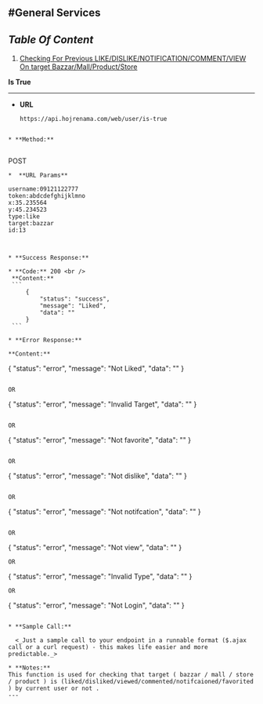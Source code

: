 #General Services
----

***Table Of Content***
----

1. [Checking For Previous LIKE/DISLIKE/NOTIFICATION/COMMENT/VIEW On target Bazzar/Mall/Product/Store](https://github.com/mosi1994/hojreapi-doc/blob/master/GENERAL.md#is-true)


**Is True**

----

* **URL**
    ```
    https://api.hojrenama.com/web/user/is-true

```

* **Method:**
  
  ```
  POST
  ```
*  **URL Params**

   ```
    username:09121122777
    token:abdcdefghijklmno
    x:35.235564
    y:45.234523
    type:like
    target:bazzar
    id:13

   ```
   
 
* **Success Response:**
  
  * **Code:** 200 <br />
    **Content:** 
    ```
        {
            "status": "success",
            "message": "Liked",
            "data": ""
        }
    ```
 
* **Error Response:**

**Content:**
```
{
    "status": "error",
    "message": "Not Liked",
    "data": ""
}
```

OR

```
{
    "status": "error",
    "message": "Invalid Target",
    "data": ""
}
```

OR

```
{
    "status": "error",
    "message": "Not favorite",
    "data": ""
}
```

OR 

```
{
    "status": "error",
    "message": "Not dislike",
    "data": ""
}
```

OR 

```
{
    "status": "error",
    "message": "Not notifcation",
    "data": ""
}
```

OR 

```
{
    "status": "error",
    "message": "Not view",
    "data": ""
}
```
OR

```
{
    "status": "error",
    "message": "Invalid Type",
    "data": ""
}
```
OR

```
{
    "status": "error",
    "message": "Not Login",
    "data": ""
}
```

* **Sample Call:**

  <_Just a sample call to your endpoint in a runnable format ($.ajax call or a curl request) - this makes life easier and more predictable._> 

* **Notes:**
This function is used for checking that target ( bazzar / mall / store / product ) is (liked/disliked/viewed/commented/notifcaioned/favorited ) by current user or not .
---
